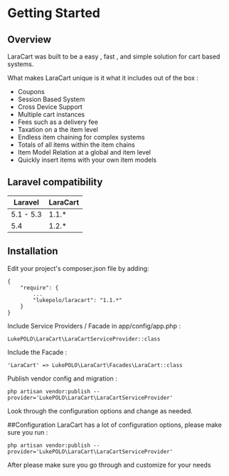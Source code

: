 # Getting Started
 
## Overview
LaraCart was built to be a easy , fast , and simple solution for cart based systems.

What makes LaraCart unique is it what it includes out of the box :

- Coupons
- Session Based System
- Cross Device Support
- Multiple cart instances
- Fees such as a delivery fee
- Taxation on a the item level
- Endless item chaining for complex systems
- Totals of all items within the item chains
- Item Model Relation at a global and item level
- Quickly insert items with your own item models

## Laravel compatibility

| Laravel       | LaraCart    |
| ------------- |-------------|
| 5.1 - 5.3     | 1.1.*       |
| 5.4           | 1.2.*       |


## Installation
Edit your project's composer.json file by adding:

    {
        "require": {
            ...
            "lukepolo/laracart": "1.1.*"
        }
    }

Include Service Providers / Facade in app/config/app.php :

    LukePOLO\LaraCart\LaraCartServiceProvider::class

Include the Facade :

    'LaraCart' => LukePOLO\LaraCart\Facades\LaraCart::class

Publish vendor config and migration :

    php artisan vendor:publish --provider='LukePOLO\LaraCart\LaraCartServiceProvider'
    
Look through the configuration options and change as needed.

##Configuration
LaraCart has a lot of configuration options, please make sure you run :

    php artisan vendor:publish --provider='LukePOLO\LaraCart\LaraCartServiceProvider'
    
After please make sure you go through and customize for your needs
